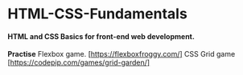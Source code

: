 # HTML-CSS-Fundamentals

#### HTML and CSS Basics for front-end web development.

**Practise**
Flexbox game. [https://flexboxfroggy.com/]
CSS Grid game [https://codepip.com/games/grid-garden/]
